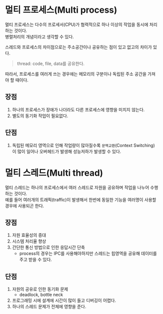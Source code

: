 # 멀티 프로세스(Multi process)

멀티 프로세스는 다수의 프로세서(CPU)가 협력적으로 하나 이상의 작업을 동시에 처리하는 것이다.  
병렬처리의 개념이라고 생각할 수 있다.  

스레드와 프로세스의 차이점으로는 주소공간이나 공유하는 점이 있고 없고의 차이가 있다.  
> thread: code, file, data를 공유한다.

따라서, 프로세스를 여러게 쓰는 경우에는 메모리의 구분이나 독립된 주소 공간을 가져야 할 때이다.  

## 장점

1. 하나의 프로세스가 장애가 나더라도 다른 프로세스에 영향을 미치지 않는다.
2. 별도의 동기화 작업이 필요없다.

## 단점

1. 독립된 메모리 영역으로 인해 작업량이 많아질수록 `문맥교환`(Context Switching)이 많이 일어나 오버헤드가 발생해 성능저하가 발생할 수 있다.

# 멀티 스레드(Multi thread)

멀티 스레드는 하나의 프로세스에서 여러 스레드로 자원을 공유하며 작업을 나누어 수행하는 것이다.  
예를 들어 여러개의 트래픽(traffic)이 발생해서 한번에 동일한 기능을 여러명이 사용할 경우에 사용되곤 한다.

## 장점

1. 자원 효율성의 증대
2. 시스템 처리율 향상
3. 간단한 통신 방법으로 인한 응답시간 단축
    - process의 경우는 IPC를 사용해야하지만 스레드는 힙영역을 공유해 데이터를 주고 받을 수 있다.

## 단점

1. 자원의 공유로 인한 동기화 문제
    - deadlock, bottle neck
2. 프로그래밍 시에 설계에 시간이 많이 들고 디버깅이 어렵다.
3. 하나의 스레드 문제가 전체에 영향을 준다.